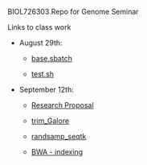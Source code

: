 BIOL726303
Repo for Genome Seminar

Links to class work

- August 29th:

  - [base.sbatch](https://github.com/laci-cartmell/BIOL726303/blob/main/base.sbatch)  

  - [test.sh](https://github.com/laci-cartmell/BIOL726303/blob/main/test.sh)

- September 12th:

  - [Research Proposal](https://github.com/laci-cartmell/BIOL726303/blob/main/Genome%20Biology%20Proposal.pdf)

  - [trim_Galore](https://github.com/laci-cartmell/BIOL726303/tree/main/scripts/trim_galore)

  - [randsamp_seqtk](https://github.com/laci-cartmell/BIOL726303/blob/main/scripts/randsamp.sbatch)
  - [BWA - indexing](https://github.com/laci-cartmell/BIOL726303/tree/main/scripts/BWA)

